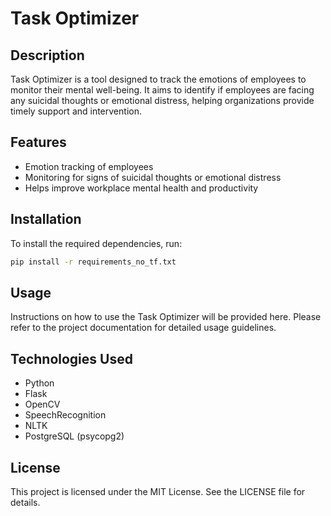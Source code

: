 # Task Optimizer

## Description
Task Optimizer is a tool designed to track the emotions of employees to monitor their mental well-being. It aims to identify if employees are facing any suicidal thoughts or emotional distress, helping organizations provide timely support and intervention.

## Features
- Emotion tracking of employees
- Monitoring for signs of suicidal thoughts or emotional distress
- Helps improve workplace mental health and productivity

## Installation
To install the required dependencies, run:

```bash
pip install -r requirements_no_tf.txt
```

## Usage
Instructions on how to use the Task Optimizer will be provided here. Please refer to the project documentation for detailed usage guidelines.

## Technologies Used
- Python
- Flask
- OpenCV
- SpeechRecognition
- NLTK
- PostgreSQL (psycopg2)

## License
This project is licensed under the MIT License. See the LICENSE file for details.
